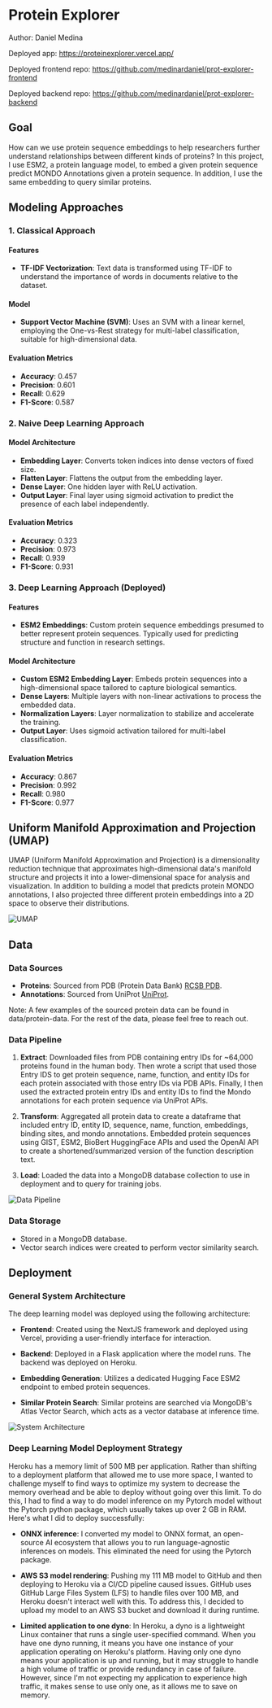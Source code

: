 # Protein Explorer

Author: Daniel Medina

Deployed app: https://proteinexplorer.vercel.app/

Deployed frontend repo: https://github.com/medinardaniel/prot-explorer-frontend

Deployed backend repo: https://github.com/medinardaniel/prot-explorer-backend

## Goal
How can we use protein sequence embeddings to help researchers further understand relationships between different kinds of proteins? In this project, I use ESM2, a protein language model, to embed a given protein sequence predict MONDO Annotations given a protein sequence. In addition, I use the same embedding to query similar proteins.

## Modeling Approaches

### 1. Classical Approach

#### Features
* **TF-IDF Vectorization**: Text data is transformed using TF-IDF to understand the importance of words in documents relative to the dataset.

#### Model
* **Support Vector Machine (SVM)**: Uses an SVM with a linear kernel, employing the One-vs-Rest strategy for multi-label classification, suitable for high-dimensional data.

#### Evaluation Metrics
* **Accuracy**: 0.457
* **Precision**: 0.601
* **Recall**: 0.629
* **F1-Score**: 0.587

### 2. Naive Deep Learning Approach

#### Model Architecture
* **Embedding Layer**: Converts token indices into dense vectors of fixed size.
* **Flatten Layer**: Flattens the output from the embedding layer.
* **Dense Layer**: One hidden layer with ReLU activation.
* **Output Layer**: Final layer using sigmoid activation to predict the presence of each label independently.

#### Evaluation Metrics
* **Accuracy**: 0.323
* **Precision**: 0.973
* **Recall**: 0.939
* **F1-Score**: 0.931

### 3. Deep Learning Approach (Deployed)

#### Features
* **ESM2 Embeddings**: Custom protein sequence embeddings presumed to better represent protein sequences. Typically used for predicting structure and function in research settings.

#### Model Architecture
* **Custom ESM2 Embedding Layer**: Embeds protein sequences into a high-dimensional space tailored to capture biological semantics.
* **Dense Layers**: Multiple layers with non-linear activations to process the embedded data.
* **Normalization Layers**: Layer normalization to stabilize and accelerate the training.
* **Output Layer**: Uses sigmoid activation tailored for multi-label classification.

#### Evaluation Metrics
* **Accuracy**: 0.867
* **Precision**: 0.992
* **Recall**: 0.980
* **F1-Score**: 0.977

## Uniform Manifold Approximation and Projection (UMAP)
UMAP (Uniform Manifold Approximation and Projection) is a dimensionality reduction technique that approximates high-dimensional data's manifold structure and projects it into a lower-dimensional space for analysis and visualization. In addition to building a model that predicts protein MONDO annotations, I also projected three different protein embeddings into a 2D space to observe their distributions.

![UMAP](umap.png)

## Data

### Data Sources
* **Proteins**: Sourced from PDB (Protein Data Bank) [RCSB PDB](https://www.rcsb.org/).
* **Annotations**: Sourced from UniProt [UniProt](https://www.uniprot.org/).

Note: A few examples of the sourced protein data can be found in data/protein-data. For the rest of the data, please feel free to reach out.

### Data Pipeline
1. **Extract**: Downloaded files from PDB containing entry IDs for ~64,000 proteins found in the human body. Then wrote a script that used those Entry IDS to get protein sequence, name, function, and entity IDs for each protein associated with those entry IDs via PDB APIs. Finally, I then used the extracted protein entry IDs and entity IDs to find the Mondo annotations for each protein sequence via UniProt APIs.

2. **Transform**: Aggregated all protein data to create a dataframe that included entry ID, entity ID, sequence, name, function, embeddings, binding sites, and mondo annotations. Embedded protein sequences using GIST, ESM2, BioBert HuggingFace APIs and used the OpenAI API to create a shortened/summarized version of the function description text.

3. **Load**: Loaded the data into a MongoDB database collection to use in deployment and to query for training jobs.

![Data Pipeline](data-pipeline.png)

### Data Storage
- Stored in a MongoDB database.
- Vector search indices were created to perform vector similarity search.

## Deployment

### General System Architecture
The deep learning model was deployed using the following architecture:

* **Frontend**: Created using the NextJS framework and deployed using Vercel, providing a user-friendly interface for interaction.

* **Backend**: Deployed in a Flask application where the model runs. The backend was deployed on Heroku.

* **Embedding Generation**: Utilizes a dedicated Hugging Face ESM2 endpoint to embed protein sequences.

* **Similar Protein Search**: Similar proteins are searched via MongoDB's Atlas Vector Search, which acts as a vector database at inference time.

![System Architecture](system-arch.png)

### Deep Learning Model Deployment Strategy
 Heroku has a memory limit of 500 MB per application. Rather than shifting to a deployment platform that allowed me to use more space, I wanted to challenge myself to find ways to optimize my system to decrease the memory overhead and be able to deploy without going over this limit. To do this, I had to find a way to do model inference on my Pytorch model without the Pytorch python package, which usually takes up over 2 GB in RAM. Here's what I did to deploy successfully:

* **ONNX inference**: I converted my model to ONNX format, an open-source AI ecosystem that allows you to run language-agnostic inferences on models. This eliminated the need for using the Pytorch package.

* **AWS S3 model rendering**: Pushing my 111 MB model to GitHub and then deploying to Heroku via a CI/CD pipeline caused issues. GitHub uses GitHub Large Files System (LFS) to handle files over 100 MB, and Heroku doesn't interact well with this. To address this, I decided to upload my model to an AWS S3 bucket and download it during runtime.

* **Limited application to one dyno**: In Heroku, a dyno is a lightweight Linux container that runs a single user-specified command. When you have one dyno running, it means you have one instance of your application operating on Heroku's platform. Having only one dyno means your application is up and running, but it may struggle to handle a high volume of traffic or provide redundancy in case of failure. However, since I'm not expecting my application to experience high traffic, it makes sense to use only one, as it allows me to save on memory.